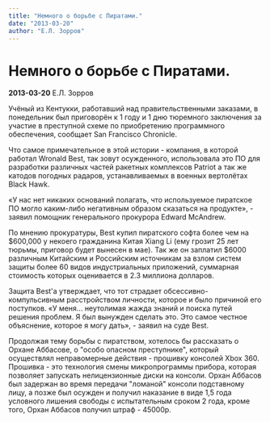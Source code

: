 ```yaml
---
title: "Немного о борьбе с Пиратами."
date: "2013-03-20"
author: "Е.Л. Зорров"
---
```


# Немного о борьбе с Пиратами.

**2013-03-20** Е.Л. Зорров

Учёный из Кентукки, работавший над правительственными заказами, в понедельник был приговорён к 1 году и 1 дню тюремного заключения за участие в преступной схеме по приобретению программного обеспечения, сообщает San Francisco Chronicle.

Что самое примечательное в этой истории - компания, в которой работал Wronald Best, так зовут осужденного, использовала это ПО для разработки различных частей ракетных комплексов Patriot а так же катодов погодных радаров, устанавливаемых в военных вертолётах Black Hawk.

«У нас нет никаких оснований полагать, что используемое пиратское ПО могло каким-либо негативным образом сказаться на продукте», - заявил помощник генерального прокурора Edward McAndrew.

По мнению прокуратуры, Best купил пиратского софта более чем на $600,000 у некоего гражданина Китая Xiang Li (ему грозит 25 лет тюрьмы, приговор будет вынесен в мае). Так же он заплатил $6000 различным Китайским и Российским источникам за взлом систем защиты более 60 видов индустриальных приложений, суммарная стоимость которых оценивается в 2.3 миллиона долларов.

Защита Best'а утверждает, что тот страдает обсессивно-компульсивным расстройством личности, которое и было причиной его поступков. «У меня... неутолимая жажда знаний и поиска путей решения проблем. Я был вынужден сделать это. Это самое честное объяснение, которое я могу дать», - заявил на суде Best.

Продолжая тему борьбы с пиратством, хотелось бы рассказать о Орхане Аббасове, о "особо опасном преступнике", который осуществлял неправомерные действия - прошивку консолей Xbox 360. Прошивка - это технология смены микропрограммы прибора, которая позволяет запускать нелицензионные диски на консоли. Орхан Аббасов был задержан во время передачи "ломаной" консоли подставному лицу, а позже был осужден и получил наказание в виде 1,5 года условного лишения свободы с испытательным сроком 2 года, кроме того, Орхан Аббасов получил штраф - 45000р.